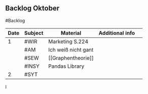 ## Backlog Oktober
#Backlog

| Date | Subject | Material            | Additional info |     |
| ---- | ------- | ------------------- | --------------- | --- |
| 1    | #WIR    | Marketing S.224     |                 |     |
|      | #AM     | Ich weiß nicht gant |                 |     |
|      | #SEW    | [[Graphentheorie]]  |                 |     |
|      | #INSY   | Pandas Library      |                 |     |
| 2    | #SYT    |                     |                 |     |
I